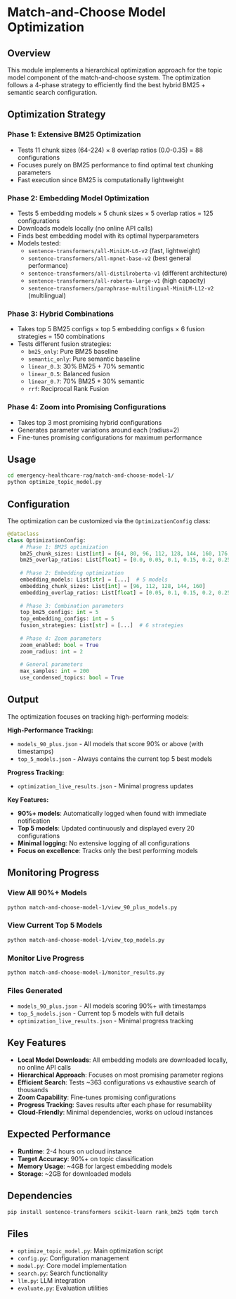 # Match-and-Choose Model Optimization

## Overview

This module implements a hierarchical optimization approach for the topic model component of the match-and-choose system. The optimization follows a 4-phase strategy to efficiently find the best hybrid BM25 + semantic search configuration.

## Optimization Strategy

### Phase 1: Extensive BM25 Optimization
- Tests 11 chunk sizes (64-224) × 8 overlap ratios (0.0-0.35) = 88 configurations
- Focuses purely on BM25 performance to find optimal text chunking parameters
- Fast execution since BM25 is computationally lightweight

### Phase 2: Embedding Model Optimization  
- Tests 5 embedding models × 5 chunk sizes × 5 overlap ratios = 125 configurations
- Downloads models locally (no online API calls)
- Finds best embedding model with its optimal hyperparameters
- Models tested:
  - `sentence-transformers/all-MiniLM-L6-v2` (fast, lightweight)
  - `sentence-transformers/all-mpnet-base-v2` (best general performance)
  - `sentence-transformers/all-distilroberta-v1` (different architecture)
  - `sentence-transformers/all-roberta-large-v1` (high capacity)
  - `sentence-transformers/paraphrase-multilingual-MiniLM-L12-v2` (multilingual)

### Phase 3: Hybrid Combinations
- Takes top 5 BM25 configs × top 5 embedding configs × 6 fusion strategies = 150 combinations
- Tests different fusion strategies:
  - `bm25_only`: Pure BM25 baseline
  - `semantic_only`: Pure semantic baseline  
  - `linear_0.3`: 30% BM25 + 70% semantic
  - `linear_0.5`: Balanced fusion
  - `linear_0.7`: 70% BM25 + 30% semantic
  - `rrf`: Reciprocal Rank Fusion

### Phase 4: Zoom into Promising Configurations
- Takes top 3 most promising hybrid configurations
- Generates parameter variations around each (radius=2)
- Fine-tunes promising configurations for maximum performance

## Usage

```bash
cd emergency-healthcare-rag/match-and-choose-model-1/
python optimize_topic_model.py
```

## Configuration

The optimization can be customized via the `OptimizationConfig` class:

```python
@dataclass
class OptimizationConfig:
    # Phase 1: BM25 optimization
    bm25_chunk_sizes: List[int] = [64, 80, 96, 112, 128, 144, 160, 176, 192, 208, 224]
    bm25_overlap_ratios: List[float] = [0.0, 0.05, 0.1, 0.15, 0.2, 0.25, 0.3, 0.35]
    
    # Phase 2: Embedding optimization
    embedding_models: List[str] = [...]  # 5 models
    embedding_chunk_sizes: List[int] = [96, 112, 128, 144, 160]
    embedding_overlap_ratios: List[float] = [0.05, 0.1, 0.15, 0.2, 0.25]
    
    # Phase 3: Combination parameters
    top_bm25_configs: int = 5
    top_embedding_configs: int = 5
    fusion_strategies: List[str] = [...]  # 6 strategies
    
    # Phase 4: Zoom parameters
    zoom_enabled: bool = True
    zoom_radius: int = 2
    
    # General parameters
    max_samples: int = 200
    use_condensed_topics: bool = True
```

## Output

The optimization focuses on tracking high-performing models:

**High-Performance Tracking:**
- `models_90_plus.json` - All models that score 90% or above (with timestamps)
- `top_5_models.json` - Always contains the current top 5 best models

**Progress Tracking:**
- `optimization_live_results.json` - Minimal progress updates

**Key Features:**
- **90%+ models**: Automatically logged when found with immediate notification
- **Top 5 models**: Updated continuously and displayed every 20 configurations
- **Minimal logging**: No extensive logging of all configurations
- **Focus on excellence**: Tracks only the best performing models

## Monitoring Progress

### View All 90%+ Models
```bash
python match-and-choose-model-1/view_90_plus_models.py
```

### View Current Top 5 Models
```bash
python match-and-choose-model-1/view_top_models.py
```

### Monitor Live Progress
```bash
python match-and-choose-model-1/monitor_results.py
```

### Files Generated
- `models_90_plus.json` - All models scoring 90%+ with timestamps
- `top_5_models.json` - Current top 5 models with full details
- `optimization_live_results.json` - Minimal progress tracking

## Key Features

- **Local Model Downloads**: All embedding models are downloaded locally, no online API calls
- **Hierarchical Approach**: Focuses on most promising parameter regions
- **Efficient Search**: Tests ~363 configurations vs exhaustive search of thousands
- **Zoom Capability**: Fine-tunes promising configurations
- **Progress Tracking**: Saves results after each phase for resumability
- **Cloud-Friendly**: Minimal dependencies, works on ucloud instances

## Expected Performance

- **Runtime**: 2-4 hours on ucloud instance
- **Target Accuracy**: 90%+ on topic classification
- **Memory Usage**: ~4GB for largest embedding models
- **Storage**: ~2GB for downloaded models

## Dependencies

```bash
pip install sentence-transformers scikit-learn rank_bm25 tqdm torch
```

## Files

- `optimize_topic_model.py`: Main optimization script
- `config.py`: Configuration management
- `model.py`: Core model implementation
- `search.py`: Search functionality
- `llm.py`: LLM integration
- `evaluate.py`: Evaluation utilities